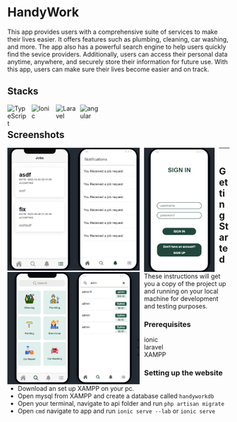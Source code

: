 # HandyWork
This app provides users with a comprehensive suite of services to make their lives easier. It offers features such as plumbing, cleaning, car washing, and more.
The app also has a powerful search engine to help users quickly find the sevice providers. Additionally, users can access their personal data anytime,
anywhere, and securely store their information for future use. With this app, users can make sure their lives become easier and on track.

## Stacks
<img align="left" alt="TypeScript" width="45px" style="padding-right:10px;" src="https://cdn.jsdelivr.net/gh/devicons/devicon/icons/typescript/typescript-plain.svg" />
<img align="left" alt="Ionic" width="45px" style="padding-right:10px;" src="https://cdn.jsdelivr.net/gh/devicons/devicon/icons/javascript/javascript-plain.svg" />
<img align="left" alt="Laravel" width="45px" style="padding-right:10px;" src="https://cdn.jsdelivr.net/gh/devicons/devicon/icons/laravel/laravel-plain-wordmark.svg" />
<img align="left" alt="angular" width="45px" style="padding-right:10px;" src="https://cdn.jsdelivr.net/gh/devicons/devicon/icons/angularjs/angularjs-plain-wordmark.svg" />
</br>

#

## Screenshots
<img align="left" width="300px" style="padding-right:10px;" src="imgs/notif-jobs.png">
<img align="left" width="160px" style="padding-right:10px;" src="imgs/signin.png">
<img align="left" width="300" style="padding-right:10px;" src="imgs/home.png">

<hr></hr>

#

## Getting Started

These instructions will get you a copy of the project up and running on your local machine for development and testing purposes.

### Prerequisites

- ionic
- laravel
- XAMPP

### Setting up the website

- Download an set up XAMPP on your pc.
- Open mysql from XAMPP and create a database called `handyworkdb`
- Open your terminal, navigate to api folder and run `php artisan migrate`
- Open `cmd` navigate to app and run `ionic serve --lab` or `ionic serve`
